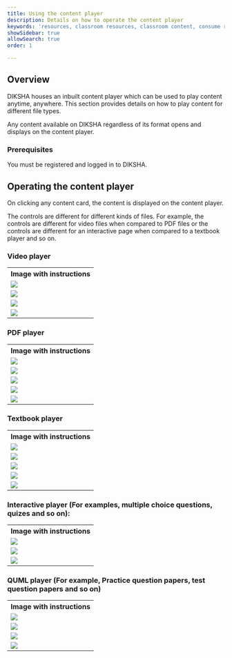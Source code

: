 ```yaml
---
title: Using the content player
description: Details on how to operate the content player
keywords: 'resources, classroom resources, classroom content, consume resources, library'
showSidebar: true
allowSearch: true
order: 1

---
```


## Overview

DIKSHA houses an inbuilt content player which can be used to play content anytime, anywhere. This section provides details on how to play content for different file types.

Any content available on DIKSHA regardless of its format opens and displays on the content player.

### Prerequisites

You must be registered and logged in to DIKSHA.

## Operating the content player

On clicking any content card, the content is displayed on the content player.

The controls are different for different kinds of files. For example, the controls are different for video files when compared to PDF files or the controls are different for an interactive page when compared to a textbook player and so on.

### Video player

<table>
  <tr>
    <th>Image with instructions</th>
  </tr>
  <tr>
    <td><img src="../images/content-player/videoplayer4.png"></td>
  </tr>
  <tr>
    <td><img src="../images/content-player/videoplayer5.png"></td>
  </tr>
  <tr>
      <td><img src="../images/content-player/videoplayer6.png"></td>
  </tr>
  <tr>
      <td><img src="../images/content-player/videoplayer7.png"></td>
  </tr>
</table>

### PDF player

<table>
  <tr>
    <th>Image with instructions</th>
  </tr>
  <tr>
    <td><img src="../images/content-player/pdfplayer5.png"></td>
  </tr>
  <tr>
    <td><img src="../images/content-player/pdfplayer6.png"></td>
  </tr>
  <tr>
      <td><img src="../images/content-player/pdfplayer7.png"></td>
  </tr>
  <tr>
      <td><img src="../images/content-player/pdfplayer8.png"></td>
  </tr>
  <tr>
      <td><img src="../images/content-player/pdfplayer9.png"></td>
  </tr>
</table>

### Textbook player

<table>
  <tr>
    <th>Image with instructions</th>
  </tr>
  <tr>
    <td><img src="../images/content-player/epub3.png"></td>
  </tr>
  <tr>
    <td><img src="../images/content-player/epub4.png"></td>
  </tr>
  <tr>
    <td><img src="../images/content-player/epub5.png"></td>
  </tr>
  <tr>
    <td><img src="../images/content-player/epub6.png"></td>
  </tr>
  <tr>
    <td><img src="../images/content-player/epub7.png"></td>
  </tr>
</table>

### Interactive player (For examples, multiple choice questions, quizes and so on):

<table>
  <tr>
    <th>Image with instructions</th>
  </tr>
  <tr>
    <td><img src="../images/content-player/h5p2.png"></td>
  </tr>
  <tr>
    <td><img src="../images/content-player/h5p3.png"></td>
  </tr>
  <tr>
    <td><img src="../images/content-player/h5p4.png"></td>
  </tr>
</table>

### QUML player (For example, Practice question papers, test question papers and so on)

<table>
  <tr>
    <th>Image with instructions</th>
  </tr>
  <tr>
    <td><img src="../images/content-player/quml5.png"></td>
  </tr>
  <tr>
    <td><img src="../images/content-player/quml6.png"></td>
  </tr>
  <tr>
    <td><img src="../images/content-player/quml7.png"></td>
  </tr>
  <tr>
    <td><img src="../images/content-player/quml8.png"></td>
  </tr>
</table>